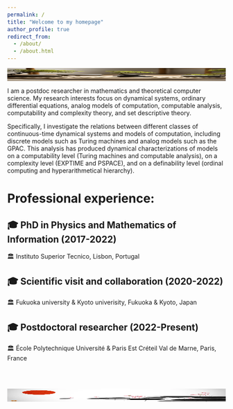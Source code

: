 ```yaml
---
permalink: /
title: "Welcome to my homepage"
author_profile: true
redirect_from: 
  - /about/
  - /about.html
---
```

<img align="center"
     src="images/zen.jpeg" 
     width="1200" 
     height="30" 
     alt="garden"/>

I am a postdoc researcher in mathematics and theoretical computer science. My research interests focus on dynamical systems, ordinary differential equations, analog models of computation, computable analysis, computability and complexity theory, and set descriptive theory. 

Specifically, I investigate the relations between different classes of continuous-time dynamical systems and models of computation, including discrete models such as Turing machines and analog models such as the GPAC. This analysis has produced dynamical characterizations of models on a computability level (Turing machines and computable analysis), on a complexity level (EXPTIME and PSPACE), and on a definability level (ordinal computing and hyperarithmetical hierarchy). 



# Professional experience:

## 🎓 PhD in Physics and Mathematics of Information (2017-2022)
🏛️ Instituto Superior Tecnico, Lisbon, Portugal

## 🎓 Scientific visit and collaboration (2020-2022)
🏛️ Fukuoka university & Kyoto univerisity, Fukuoka & Kyoto, Japan

## 🎓 Postdoctoral researcher (2022-Present)
🏛️ École Polytechnique Université & Paris Est Créteil Val de Marne, Paris, France

<br>

<br>

<img align="center"
     src="images/zen.png" 
     width="1200" 
     height="30" 
     alt="stones"/>